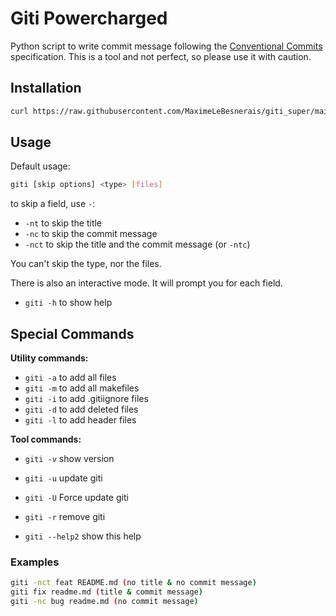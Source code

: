 # Giti Powercharged

Python script to write commit message following the [Conventional Commits](https://www.conventionalcommits.org/en/v1.0.0/) specification.
This is a tool and not perfect, so please use it with caution.

## Installation

```bash
curl https://raw.githubusercontent.com/MaximeLeBesnerais/giti_super/main/install.sh | sh
```
## Usage

Default usage:
```bash
giti [skip options] <type> [files]
```
to skip a field, use `-`:
- `-nt` to skip the title
- `-nc` to skip the commit message
- `-nct` to skip the title and the commit message (or `-ntc`)

You can't skip the type, nor the files.

There is also an interactive mode. It will prompt you for each field.

- `giti -h` to show help

## Special Commands

**Utility commands:**
- `giti -a` to add all files
- `giti -m` to add all makefiles
- `giti -i` to add .gitiignore files
- `giti -d` to add deleted files
- `giti -l` to add header files

**Tool commands:**
- `giti -v` show version
- `giti -u` update giti
- `giti -U` Force update giti
- `giti -r` remove giti

- `giti --help2` show this help

### Examples

```bash
giti -nct feat README.md (no title & no commit message)
giti fix readme.md (title & commit message)
giti -nc bug readme.md (no commit message)
```
